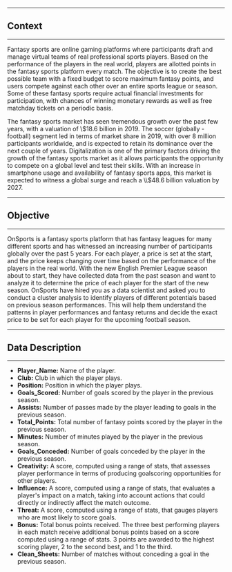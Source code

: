 --------------------------------
## **Context** 
-------------------------------

Fantasy sports are online gaming platforms where participants draft and manage virtual teams of real professional sports players. Based on the performance of the players in the real world, players are allotted points in the fantasy sports platform every match. The objective is to create the best possible team with a fixed budget to score maximum fantasy points, and users compete against each other over an entire sports league or season. Some of these fantasy sports require actual financial investments for participation, with chances of winning monetary rewards as well as free matchday tickets on a periodic basis.

The fantasy sports market has seen tremendous growth over the past few years, with a valuation of \\$18.6 billion in 2019. The soccer (globally - football) segment led in terms of market share in 2019, with over 8 million participants worldwide, and is expected to retain its dominance over the next couple of years. Digitalization is one of the primary factors driving the growth of the fantasy sports market as it allows participants the opportunity to compete on a global level and test their skills. With an increase in smartphone usage and availability of fantasy sports apps, this market is expected to witness a global surge and reach a \\$48.6 billion valuation by 2027.


----------------------------
## **Objective**
-----------------------------

OnSports is a fantasy sports platform that has fantasy leagues for many different sports and has witnessed an increasing number of participants globally over the past 5 years. For each player, a price is set at the start, and the price keeps changing over time based on the performance of the players in the real world. With the new English Premier League season about to start, they have collected data from the past season and want to analyze it to determine the price of each player for the start of the new season. OnSports have hired you as a data scientist and asked you to conduct a cluster analysis to identify players of different potentials based on previous season performances. This will help them understand the patterns in player performances and fantasy returns and decide the exact price to be set for each player for the upcoming football season.

--------------------------
## **Data Description**
--------------------------

- **Player_Name:** Name of the player.
- **Club:** Club in which the player plays.
- **Position:** Position in which the player plays.
- **Goals_Scored:** Number of goals scored by the player in the previous season.
- **Assists:** Number of passes made by the player leading to goals in the previous season.
- **Total_Points:** Total number of fantasy points scored by the player in the previous season.
- **Minutes:** Number of minutes played by the player in the previous season.
- **Goals_Conceded:** Number of goals conceded by the player in the previous season.
- **Creativity:** A score, computed using a range of stats, that assesses player performance in terms of producing goalscoring opportunities for other players.
- **Influence:** A score, computed using a range of stats, that evaluates a player's impact on a match, taking into account actions that could directly or indirectly affect the match outcome.
- **Threat:** A score, computed using a range of stats, that gauges players who are most likely to score goals.
- **Bonus:** Total bonus points received. The three best performing players in each match receive additional bonus points based on a score computed using a range of stats. 3 points are awarded to the highest scoring player, 2 to the second best, and 1 to the third.
- **Clean_Sheets:** Number of matches without conceding a goal in the previous season.
